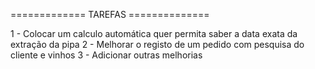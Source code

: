 ============= TAREFAS ==============

1 - Colocar um calculo automática quer permita saber a data exata da extração da pipa
2 - Melhorar o registo de um pedido com pesquisa do cliente e vinhos
3 - Adicionar outras melhorias
